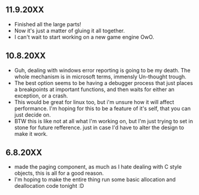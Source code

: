 ## 11.9.20XX
- Finished all the large parts!
- Now it's just a matter of gluing it all together.
- I can't wait to start working on a new game engine OwO.

## 10.8.20XX
- Guh, dealing with windows error reporting is going to be my death. The whole mechanism is in microsoft terms, immensly Un-thought trough.
- The best option seems to be having a debugger process that just places a breakpoints at important functions, and then waits for either an exception, or a crash.
- This would be great for linux too, but i'm unsure how it will affect performance. I'm hoping for this to be a feature of it's self, that you can just decide on.
- BTW this is like not at all what I'm working on, but I'm just trying to set in stone for future refference. just in case I'd have to alter the design to make it work.


## 6.8.20XX
- made the paging component, as much as I hate dealing with C style objects, this is all for a good reason.
- I'm hoping to make the entire thing run some basic allocation and deallocation code tonight :D
